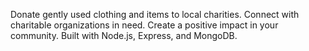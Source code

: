 Donate gently used clothing and items to local charities. Connect with charitable organizations in need. Create a positive impact in your community. Built with Node.js, Express, and MongoDB.